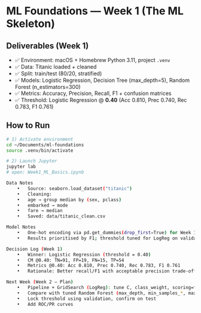 # ML Foundations — Week 1 (The ML Skeleton)

## Deliverables (Week 1)
- ✅ Environment: macOS + Homebrew Python 3.11, project `.venv`
- ✅ Data: Titanic loaded + cleaned
- ✅ Split: train/test (80/20, stratified)
- ✅ Models: Logistic Regression, Decision Tree (max_depth=5), Random Forest (n_estimators=300)
- ✅ Metrics: Accuracy, Precision, Recall, F1 + confusion matrices
- ✅ Threshold: Logistic Regression @ **0.40** (Acc 0.810, Prec 0.740, Rec 0.783, F1 0.761)

## How to Run
```bash
# 1) Activate environment
cd ~/Documents/ml-foundations
source .venv/bin/activate

# 2) Launch Jupyter
jupyter lab
# open: Week1_ML_Basics.ipynb

Data Notes
	•	Source: seaborn.load_dataset("titanic")
	•	Cleaning:
	•	age → group median by (sex, pclass)
	•	embarked → mode
	•	fare → median
	•	Saved: data/titanic_clean.csv

Model Notes
	•	One-hot encoding via pd.get_dummies(drop_first=True) for Week 1 (simple baseline).
	•	Results prioritised by F1; threshold tuned for LogReg on validation-style pass; final metrics reported on test split.

Decision Log (Week 1)
	•	Winner: Logistic Regression (threshold = 0.40)
	•	CM @0.40: TN=91, FP=19, FN=15, TP=54
	•	Metrics @0.40: Acc 0.810, Prec 0.740, Rec 0.783, F1 0.761
	•	Rationale: Better recall/F1 with acceptable precision trade-off.

Next Week (Week 2 — Plan)
	•	Pipeline + GridSearch (LogReg): tune C, class_weight, scoring=f1, cv=5
	•	Compare with tuned Random Forest (max_depth, min_samples_*, max_features)
	•	Lock threshold using validation, confirm on test
	•	Add ROC/PR curves